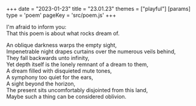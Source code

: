 +++
date = "2023-01-23"
title = "23.01.23"
themes = ["playful"]
[params]
  type = 'poem'
  pageKey = 'src/poem.js'
+++

I'm afraid to inform you:  
That this poem is about what rocks dream of.  
  
An oblique darkness warps the empty sight,  
Impenetrable night drapes curtains over the numerous veils behind,  
They fall backwards unto infinity,  
Yet depth itself is the lonely remnant of a dream to them,  
A dream filled with disquieted mute tones,  
A symphony too quiet for the ears,  
A sight beyond the horizon,  
The present sits uncomfortably disjointed from this land,  
Maybe such a thing can be considered oblivion.
